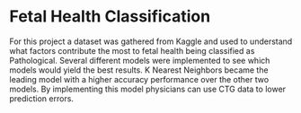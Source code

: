 # Fetal Health Classification

For this project a dataset was gathered from Kaggle and used to understand what factors contribute the most to fetal health being classified as Pathological. Several different models were implemented to see which models would yield the best results. K Nearest Neighbors became the leading model with a higher accuracy performance over the other two models. By implementing this model physicians can use CTG data to lower prediction errors.

